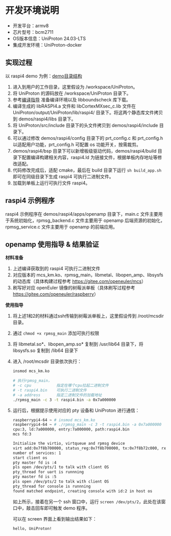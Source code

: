 # 开发环境说明
- 开发平台：armv8
- 芯片型号：bcm2711
- OS版本信息：UniProton 24.03-LTS
- 集成开发环境：UniProton-docker

## 实现过程

以 raspi4 demo 为例：[demo目录结构](../demos/raspi4/readme.txt)

1. 进入到用户的工作目录，这里假设为 /workspace/UniProton。
2. 将 UniProton 的源码放在 /workspace/UniProton 目录下。
3. 参考[编译指导](./UniProton_build.md) 准备编译环境以及 libboundscheck 库下载。
4. 编译生成的 libRASPI4.a 文件和 libCortexMXsec_c.lib 文件在 UniProton/output/UniProton/lib/raspi4/ 目录下。将这两个静态库文件拷贝到 demos/raspi4/libs 目录下。
5. 将 UniProton/src/include 目录下的头文件拷贝到 demos/raspi4/include 目录下。
6. 可以通过修改 demos/raspi4/config 目录下的 prt_config.c 和 prt_config.h 以适配用户功能，prt_config.h 可配置 os 功能开关，按需裁剪。
7. demos/raspi4/bsp 目录下可以新增板级驱动代码，demos/raspi4/build 目录下配置编译构建相关内容，raspi4.ld 为链接文件，根据单板内存地址等修改适配。
8. 代码修改完成后，适配 cmake，最后在 build 目录下运行 `sh build_app.sh` 即可在同级目录下生成 raspi4 可执行二进制文件。
9. 加载到单板上运行可执行文件 raspi4。

## raspi4 示例程序
raspi4 示例程序在 demos/raspi4/apps/openamp 目录下，main.c 文件主要用于系统初始化，rpmsg_backend.c 文件主要用于 openamp 后端资源的初始化，rpmsg_service.c 文件主要用于 openamp 的前端应用。

## openamp 使用指导 & 结果验证

**材料准备**

1. 上述编译获取到的 raspi4 可执行二进制文件
2. 对应版本的 mcs_km.ko、rpmsg_main，libmetal、libopen_amp、libsysfs 的动态库（具体构建过程参考 <https://gitee.com/openeuler/mcs>）
3. 刷写好对应 openEuler 镜像的树莓派单板（具体刷写过程参考 <https://gitee.com/openeuler/raspberry>）

**使用指导**

1. 将上述1和2的材料通过ssh传输到树莓派单板上，这里假设传到 /root/mcsdir 目录。

2. 通过 `chmod +x rpmsg_main` 添加可执行权限

3. 将 libmetal.so\*、libopen_amp.so\* 复制到 /usr/lib64 目录下，将 libsysfs.so 复制到 /lib64 目录下

4. 进入 /root/mcsdir 目录依次执行：

   ```bash
   insmod mcs_km.ko
       
   # 执行rpmsg_main，
   # -c cpu           指定在哪个cpu拉起二进制文件
   # -t raspi4.bin    可执行二进制文件
   # -a address       指定二进制文件的加载地址
   ./rpmsg_main -c 3 -t raspi4.bin -a 0x7a000000
   ```

5. 运行后，根据提示使用对应的 pty 设备和 UniProton 进行通信：

   ```bash
   raspberrypi4-64 ~ # insmod mcs_km.ko
   raspberrypi4-64 ~ # ./rpmsg_main -c 3 -t raspi4.bin -a 0x7a000000
   cpu:3, ld:7a000000, entry:7a000000, path:raspi4.bin
   mcs fd:3
   
   Initialize the virtio, virtqueue and rpmsg device
   virt add:0x7f8b700000, status_reg:0x7f8b700000, tx:0x7f8b72c000, rx:0x7f8b728000, mempool:0x7f8b704000
   number of services: 1
   start client os
   pty master fd is :4
   pls open /dev/pts/1 to talk with client OS
   pty_thread for uart is runnning
   pty master fd is :5
   pls open /dev/pts/2 to talk with client OS
   pty_thread for console is runnning
   found matched endpoint, creating console with id:2 in host os
   ```

   如上所示，接着在另一个 ssh 窗口中，运行 `screen /dev/pts/2`，此处在该窗口中，敲击回车即可触发 demo 程序。

   可以在 screen 界面上看到输出结果如下：

   ```bash
   hello, UniProton!
   ```

   
